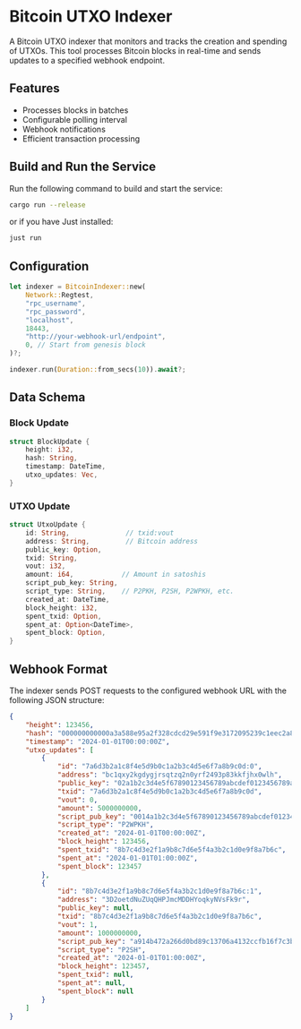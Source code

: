 # Bitcoin UTXO Indexer

A Bitcoin UTXO indexer that monitors and tracks the creation and spending of UTXOs. This tool processes Bitcoin blocks in real-time and sends updates to a specified webhook endpoint.

## Features

- Processes blocks in batches
- Configurable polling interval
- Webhook notifications
- Efficient transaction processing

## Build and Run the Service
Run the following command to build and start the service:
```sh
cargo run --release
```
or if you have Just installed:

```sh
just run
```

## Configuration

```rust
let indexer = BitcoinIndexer::new(
    Network::Regtest,
    "rpc_username",
    "rpc_password",
    "localhost",
    18443,
    "http://your-webhook-url/endpoint",
    0, // Start from genesis block
)?;

indexer.run(Duration::from_secs(10)).await?;
```

## Data Schema

### Block Update
```rust
struct BlockUpdate {
    height: i32,
    hash: String,
    timestamp: DateTime,
    utxo_updates: Vec,
}
```

### UTXO Update
```rust
struct UtxoUpdate {
    id: String,              // txid:vout
    address: String,         // Bitcoin address
    public_key: Option,
    txid: String,
    vout: i32,
    amount: i64,            // Amount in satoshis
    script_pub_key: String,
    script_type: String,    // P2PKH, P2SH, P2WPKH, etc.
    created_at: DateTime,
    block_height: i32,
    spent_txid: Option,
    spent_at: Option<DateTime>,
    spent_block: Option,
}
```

## Webhook Format

The indexer sends POST requests to the configured webhook URL with the following JSON structure:
```json
{
    "height": 123456,
    "hash": "000000000000a3a588e95a2f328cdcd29e591f9e3172095239c1eec2a89b4ef7",
    "timestamp": "2024-01-01T00:00:00Z",
    "utxo_updates": [
        {
            "id": "7a6d3b2a1c8f4e5d9b0c1a2b3c4d5e6f7a8b9c0d:0",
            "address": "bc1qxy2kgdygjrsqtzq2n0yrf2493p83kkfjhx0wlh",
            "public_key": "02a1b2c3d4e5f67890123456789abcdef0123456789abcdef0123456789abcdef01",
            "txid": "7a6d3b2a1c8f4e5d9b0c1a2b3c4d5e6f7a8b9c0d",
            "vout": 0,
            "amount": 5000000000,
            "script_pub_key": "0014a1b2c3d4e5f67890123456789abcdef01234567",
            "script_type": "P2WPKH",
            "created_at": "2024-01-01T00:00:00Z",
            "block_height": 123456,
            "spent_txid": "8b7c4d3e2f1a9b8c7d6e5f4a3b2c1d0e9f8a7b6c",
            "spent_at": "2024-01-01T01:00:00Z",
            "spent_block": 123457
        },
        {
            "id": "8b7c4d3e2f1a9b8c7d6e5f4a3b2c1d0e9f8a7b6c:1",
            "address": "3D2oetdNuZUqQHPJmcMDDHYoqkyNVsFk9r",
            "public_key": null,
            "txid": "8b7c4d3e2f1a9b8c7d6e5f4a3b2c1d0e9f8a7b6c",
            "vout": 1,
            "amount": 1000000000,
            "script_pub_key": "a914b472a266d0bd89c13706a4132ccfb16f7c3b9fcb87",
            "script_type": "P2SH",
            "created_at": "2024-01-01T01:00:00Z",
            "block_height": 123457,
            "spent_txid": null,
            "spent_at": null,
            "spent_block": null
        }
    ]
}
```